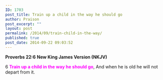 ```yaml
---
ID: 1703
post_title: Train up a child in the way he should go
author: Praison
post_excerpt: ""
layout: post
permalink: /2014/09/train-child-in-the-way/
published: true
post_date: 2014-09-22 09:03:52
---
```

<strong>Proverbs 22:6</strong>
<strong> New King James Version (NKJV)</strong>

6 <span style="color: #ff00ff;"><strong>Train up a child in the way he should go</strong></span>,
And when he is old he will not depart from it.